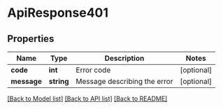 # ApiResponse401

## Properties
Name | Type | Description | Notes
------------ | ------------- | ------------- | -------------
**code** | **int** | Error code | [optional] 
**message** | **string** | Message describing the error | [optional] 

[[Back to Model list]](../README.md#documentation-for-models) [[Back to API list]](../README.md#documentation-for-api-endpoints) [[Back to README]](../README.md)


